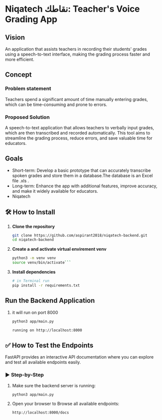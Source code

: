 # Niqatech نقاطك: Teacher's Voice Grading App
## Vision
An application that assists teachers in recording their students' grades using a speech-to-text interface, making the grading process faster and more efficient.
## Concept
### Problem statement
Teachers spend a significant amount of time manually entering grades, which can be time-consuming and prone to errors.
### Proposed Solution
A speech-to-text application that allows teachers to verbally input grades, which are then transcribed and recorded automatically. This tool aims to streamline the grading process, reduce errors, and save valuable time for educators.
## Goals

- Short-term: Develop a basic prototype that can accurately transcribe spoken grades and store them in a database.The database is an Excel file .xls .
- Long-term: Enhance the app with additional features, improve accuracy, and make it widely available for educators.
- Niqatech

## 🛠️ How to Install
1. **Clone the repository**  
   ```bash
   git clone https://github.com/aspirant2018/niqatech-backend.git
   cd niqatech-backend

2. **Create a and activate virtual envirement venv**
   ```bash
   python3 -m venv venv
   source venv/bin/activate```

4. **Install dependencies**
    ```bash
    # in Terminal run
    pip install -r requirements.txt

## Run the Backend Application
1. it will run on port 8000 
    ```bash
    python3 app/main.py

    running on http://localhost:8000 

## ✅ How to Test the Endpoints

FastAPI provides an interactive API documentation where you can explore and test all available endpoints easily.

### ▶️ Step-by-Step

1. Make sure the backend server is running:

   ```bash
   python3 app/main.py

2. Open your browser to Browse all available endpoints:
   ```bash
   http://localhost:8000/docs

